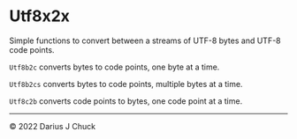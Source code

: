 # Utf8x2x

Simple functions to convert between a streams of UTF-8 bytes and UTF-8 code points.

`Utf8b2c` converts bytes to code points, one byte at a time.

`Utf8b2cs` converts bytes to code points, multiple bytes at a time.

`Utf8c2b` converts code points to bytes, one code point at a time.

***

© 2022 Darius J Chuck
